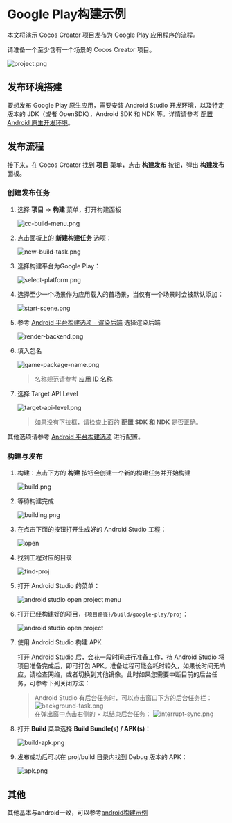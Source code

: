 # Google Play构建示例

本文将演示 Cocos Creator 项目发布为 Google Play 应用程序的流程。

请准备一个至少含有一个场景的 Cocos Creator 项目。

![project.png](images/project.png)

## 发布环境搭建

要想发布 Google Play 原生应用，需要安装 Android Studio 开发环境，以及特定版本的 JDK（或者 OpenSDK），Android SDK 和 NDK 等。详情请参考 [配置 Android 原生开发环境](../android/build-setup-evn-android.md)。

## 发布流程

接下来，在 Cocos Creator 找到 **项目** 菜单，点击 **构建发布** 按钮，弹出 **构建发布** 面板。

### 创建发布任务

1. 选择 **项目** -> **构建** 菜单，打开构建面板

    ![cc-build-menu.png](images/cc-build-menu.png)

2. 点击面板上的 **新建构建任务** 选项：

    ![new-build-task.png](images/new-build-task.png)

3. 选择构建平台为Google Play：

    ![select-platform.png](images/select-platform.png)

4. 选择至少一个场景作为应用载入的首场景，当仅有一个场景时会被默认添加：

    ![start-scene.png](images/start-scene.png)

5. 参考 [Android 平台构建选项 - 渲染后端](../native-options.md#%E6%B8%B2%E6%9F%93%E5%90%8E%E7%AB%AF) 选择渲染后端

    ![render-backend.png](images/render-backend.png)

6. 填入包名

    ![game-package-name.png](images/game-package-name.png)

    > 名称规范请参考 [应用 ID 名称](../native-options.md#%E5%BA%94%E7%94%A8-id-%E5%90%8D%E7%A7%B0)

7. 选择 Target API Level

    ![target-api-level.png](images/target-api-level.png)

    > 如果没有下拉框，请检查上面的 **配置 SDK 和 NDK** 是否正确。

其他选项请参考 [Android 平台构建选项](../native-options.md#android-%E5%B9%B3%E5%8F%B0%E6%9E%84%E5%BB%BA%E9%80%89%E9%A1%B9) 进行配置。

### 构建与发布

1. 构建：点击下方的 **构建** 按钮会创建一个新的构建任务并开始构建

    ![build.png](images/build.png)

2. 等待构建完成

    ![building.png](images/building.png)

3. 在点击下面的按钮打开生成好的 Android Studio 工程：

    ![open](images/open.png)

4. 找到工程对应的目录

    ![find-proj](images/find-proj.png)

5. 打开 Android Studio 的菜单：

    ![android studio open project menu](images/as-open-menu.png)

6. 打开已经构建好的项目，`{项目路径}/build/google-play/proj`：

    ![android studio open project](images/as-open-proj.png)

7. 使用 Android Studio 构建 APK

    打开 Android Studio 后，会花一段时间进行准备工作，待 Android Studio 将项目准备完成后，即可打包 APK。准备过程可能会耗时较久，如果长时间无响应，请检查网络，或者切换到其他镜像。此时如果您需要中断目前的后台任务，可参考下列关闭方法：

    > Android Studio 有后台任务时，可以点击窗口下方的后台任务栏：
    > ![background-task.png](./images/background-task.png) <br>
    > 在弹出窗中点击右侧的 × 以结束后台任务：
    > ![interrupt-sync.png](images/interrupt-sync.png)

8. 打开 **Build** 菜单选择 **Build Bundle(s) / APK(s)**：

    ![build-apk.png](images/build-apk.png)

9. 发布成功后可以在 proj/build 目录内找到 Debug 版本的 APK：

    ![apk.png](images/apk.png)

## 其他
其他基本与android一致，可以参考[android构建示例](../android/build-example-android.md)